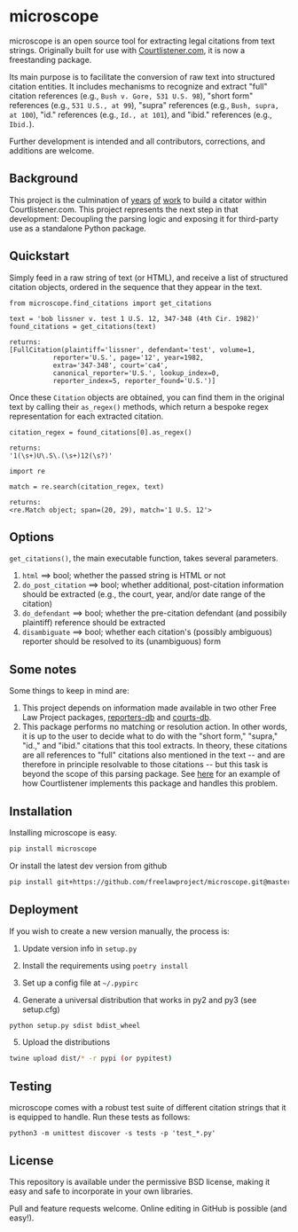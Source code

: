 # microscope

microscope is an open source tool for extracting legal citations from text strings. Originally built for use with [Courtlistener.com](https://www.courtlistener.com/), it is now a freestanding package.

Its main purpose is to facilitate the conversion of raw text into structured citation entities. It includes mechanisms to recognize and extract "full" citation references (e.g., `Bush v. Gore, 531 U.S. 98`), "short form" references (e.g., `531 U.S., at 99`), "supra" references (e.g., `Bush, supra, at 100`), "id." references (e.g., `Id., at 101`), and "ibid." references (e.g., `Ibid.`).

Further development is intended and all contributors, corrections, and additions are welcome.

## Background

This project is the culmination of [years](https://free.law/2012/05/11/building-a-citator-on-courtlistener/) [of](https://free.law/2015/11/30/our-new-citation-finder/) [work](https://free.law/2020/03/05/citation-data-gets-richer/) to build a citator within Courtlistener.com. This project represents the next step in that development: Decoupling the parsing logic and exposing it for third-party use as a standalone Python package.

## Quickstart

Simply feed in a raw string of text (or HTML), and receive a list of structured citation objects, ordered in the sequence that they appear in the text.

```
from microscope.find_citations import get_citations

text = 'bob lissner v. test 1 U.S. 12, 347-348 (4th Cir. 1982)'
found_citations = get_citations(text)

returns:
[FullCitation(plaintiff='lissner', defendant='test', volume=1,
           reporter='U.S.', page='12', year=1982,
           extra='347-348', court='ca4',
           canonical_reporter='U.S.', lookup_index=0,
           reporter_index=5, reporter_found='U.S.')]
```

Once these `Citation` objects are obtained, you can find them in the original text by calling their `as_regex()` methods, which return a bespoke regex representation for each extracted citation.

```
citation_regex = found_citations[0].as_regex()

returns:
'1(\s+)U\.S\.(\s+)12(\s?)'
```
```
import re

match = re.search(citation_regex, text)

returns:
<re.Match object; span=(20, 29), match='1 U.S. 12'>
```


## Options

`get_citations()`, the main executable function, takes several parameters.

1. `html` ==> bool; whether the passed string is HTML or not
2. `do_post_citation` ==> bool; whether additional, post-citation information should be extracted (e.g., the court, year, and/or date range of the citation)
3. `do_defendant` ==> bool; whether the pre-citation defendant (and possibily plaintiff) reference should be extracted
4. `disambiguate` ==> bool; whether each citation's (possibly ambiguous) reporter should be resolved to its (unambiguous) form

## Some notes
Some things to keep in mind are:

1. This project depends on information made available in two other Free Law Project packages, [reporters-db](https://github.com/freelawproject/reporters-db) and [courts-db](https://github.com/freelawproject/courts-db).
2. This package performs no matching or resolution action. In other words, it is up to the user to decide what to do with the "short form," "supra," "id.," and "ibid." citations that this tool extracts. In theory, these citations are all references to "full" citations also mentioned in the text -- and are therefore in principle resolvable to those citations -- but this task is beyond the scope of this parsing package. See [here](https://github.com/freelawproject/courtlistener/tree/master/cl/citations) for an example of how Courtlistener implements this package and handles this problem.


## Installation

Installing microscope is easy.

```sh
pip install microscope
```


Or install the latest dev version from github

```sh
pip install git+https://github.com/freelawproject/microscope.git@master
```


## Deployment

If you wish to create a new version manually, the process is:

1. Update version info in `setup.py`

2. Install the requirements using `poetry install`

3. Set up a config file at `~/.pypirc`

4. Generate a universal distribution that works in py2 and py3 (see setup.cfg)

```sh
python setup.py sdist bdist_wheel
```

5. Upload the distributions

```sh
twine upload dist/* -r pypi (or pypitest)
```

## Testing

microscope comes with a robust test suite of different citation strings that it is equipped to handle. Run these tests as follows:

```
python3 -m unittest discover -s tests -p 'test_*.py'
```

## License

This repository is available under the permissive BSD license, making it easy and safe to incorporate in your own libraries.

Pull and feature requests welcome. Online editing in GitHub is possible (and easy!).
